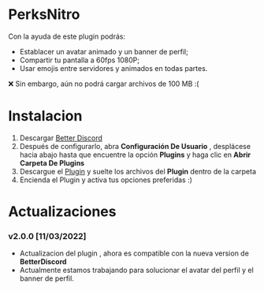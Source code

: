 # PerksNitro

Con la ayuda de este plugin podrás:

- Establacer un avatar animado  y un banner de perfil;
- Compartir tu pantalla a 60fps 1080P;
- Usar emojis entre servidores y animados en todas partes.

❌ Sin embargo, aún no podrá cargar archivos de 100 MB :(

# Instalacion

1. Descargar [Better Discord](https://betterdiscord.app)
2. Después de configurarlo, abra **Configuración De Usuario** , desplácese hacia abajo hasta que encuentre la opción **Plugins** y haga clic en **Abrir Carpeta De Plugins**
3. Descargue el [Plugin](https://github.com/vaguerstone/PerksNitro/archive/refs/heads/main.zip) y suelte los archivos del **Plugin** dentro de la carpeta
4. Encienda el Plugin y activa tus opciones preferidas :)

# Actualizaciones

### v2.0.0 [11/03/2022]

* Actualizacion del plugin , ahora es compatible con la nueva version de **BetterDiscord** 
* Actualmente estamos trabajando para solucionar el avatar del perfil y el banner de perfil.
